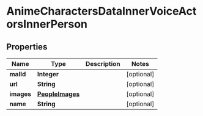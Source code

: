 

# AnimeCharactersDataInnerVoiceActorsInnerPerson


## Properties

| Name | Type | Description | Notes |
|------------ | ------------- | ------------- | -------------|
|**malId** | **Integer** |  |  [optional] |
|**url** | **String** |  |  [optional] |
|**images** | [**PeopleImages**](PeopleImages.md) |  |  [optional] |
|**name** | **String** |  |  [optional] |



